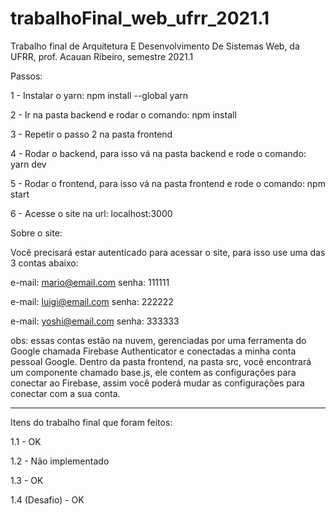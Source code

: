 # trabalhoFinal_web_ufrr_2021.1
Trabalho final de Arquitetura E Desenvolvimento De Sistemas Web, da UFRR, prof. Acauan Ribeiro, semestre 2021.1

Passos:

1 - Instalar o yarn: npm install --global yarn

2 - Ir na pasta backend e rodar o comando: npm install

3 - Repetir o passo 2 na pasta frontend

4 - Rodar o backend, para isso vá na pasta backend e rode o comando: yarn dev

5 - Rodar o frontend, para isso vá na pasta frontend e rode o comando: npm start

6 - Acesse o site na url: localhost:3000


Sobre o site:

Você precisará estar autenticado para acessar o site, para isso use uma das 3 contas abaixo:

e-mail: mario@email.com 
senha: 111111

e-mail: luigi@email.com 
senha: 222222

e-mail: yoshi@email.com 
senha: 333333

obs: essas contas estão na nuvem, gerenciadas por uma ferramenta do Google chamada Firebase Authenticator e conectadas a minha conta pessoal Google. Dentro da pasta frontend, na pasta src, você encontrará um componente chamado base.js, ele contem as configurações para conectar ao Firebase, assim você poderá mudar as configurações para conectar com a sua conta.

____________________________________________________________


Itens do trabalho final que foram feitos:

1.1 - OK

1.2 - Não implementado

1.3 - OK

1.4 (Desafio) - OK

